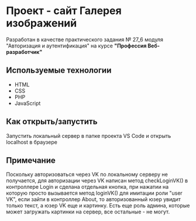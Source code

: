 # Проект - сайт Галерея изображений

Разработан в качестве практического задания № 27_6 модуля "Авторизация и аутентификация" на курсе **"Профессия Веб-разработчик"**

## Используемые технологии

* HTML
* CSS
* PHP
* JavaScript

## Как открыть/запустить

Запустить локальный сервер в папке проекта VS Code и открыть localhost в браузере

## Примечание

Поскольку авторизоваться через VK по локальному серверу не получается,
для авторизации через VK написан метод checkLoginVK() в контроллере Login
и сделана отдельная кнопка, при нажатии на которую просто 
вызывается метод loginVK() для имитации роли "user VK", если
зайти в контроллер About, то авторизованный юзер увидит
только текст, а юзер VK еще и картинку. Есть еще роль админа,
которые может загружать картинки на сервер, все остальные - не могут.








